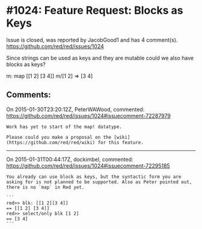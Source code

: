 
#1024: Feature Request: Blocks as Keys
================================================================================
Issue is closed, was reported by JacobGood1 and has 4 comment(s).
<https://github.com/red/red/issues/1024>

Since strings can be used as keys and they are mutable could we also have blocks as keys?

m: map [[1 2] [3 4]]
m/[1 2] => [3 4]



Comments:
--------------------------------------------------------------------------------

On 2015-01-30T23:20:12Z, PeterWAWood, commented:
<https://github.com/red/red/issues/1024#issuecomment-72287979>

    Work has yet to start of the map! datatype.
    
    Please could you make a proposal on the [wiki](https://github.com/red/red/wiki) for this feature.

--------------------------------------------------------------------------------

On 2015-01-31T00:44:17Z, dockimbel, commented:
<https://github.com/red/red/issues/1024#issuecomment-72295185>

    You already can use block as keys, but the syntactic form you are asking for is not planned to be supported. Also as Peter pointed out, there is no `map` in Red yet.
    
    ```
    red>> blk: [[1 2][3 4]]
    == [[1 2] [3 4]]
    red>> select/only blk [1 2]
    == [3 4]
    ```

